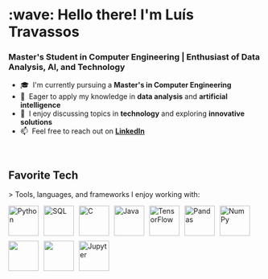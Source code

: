 <h1 align="left" id="luistravassos-title">:wave: Hello there! I'm Luís Travassos</h1>
<h3 align="left">Master's Student in Computer Engineering | Enthusiast of Data Analysis, AI, and Technology</h3>

- :mortar_board: &nbsp;I'm currently pursuing a **Master's in Computer Engineering**  
- :seedling: &nbsp;Eager to apply my knowledge in **data analysis** and **artificial intelligence**  
- :speech_balloon: &nbsp;I enjoy discussing topics in **technology** and exploring **innovative solutions**  
- :mailbox: &nbsp;Feel free to reach out on **[LinkedIn](https://www.linkedin.com/in/luis-travassos)**

<br>

<h2 align="left" id="luistravassos-tech">Favorite Tech</h2>
> Tools, languages, and frameworks I enjoy working with:

<br>

<p align="left" style="display: flex; gap: 10px; flex-wrap: wrap; justify-content: flex-start;">
  <a href="https://www.python.org/" target="_blank" rel="noreferrer">
    <img src="https://cdn.jsdelivr.net/gh/devicons/devicon@latest/icons/python/python-original-wordmark.svg" alt="Python" width="60" height="60" />
  </a>
  <a href="https://www.oracle.com/sql/" target="_blank" rel="noreferrer">
    <img src="https://www.svgrepo.com/show/331760/sql-database-generic.svg" alt="SQL" width="60" height="60" />
  </a>
  <a href="https://isocpp.org/" target="_blank" rel="noreferrer">
    <img src="https://cdn.jsdelivr.net/gh/devicons/devicon@latest/icons/c/c-original.svg" alt="C" width="60" height="60" />
  </a>
  <a href="https://www.java.com/" target="_blank" rel="noreferrer">
    <img src="https://cdn.jsdelivr.net/gh/devicons/devicon@latest/icons/java/java-original-wordmark.svg" alt="Java" width="60" height="60" />
  </a>
  <a href="https://www.tensorflow.org/" target="_blank" rel="noreferrer">
    <img src="https://cdn.jsdelivr.net/gh/devicons/devicon@latest/icons/tensorflow/tensorflow-original.svg" alt="TensorFlow" width="60" height="60" />
  </a>
  <a href="https://pandas.pydata.org/" target="_blank" rel="noreferrer">
    <img src="https://cdn.jsdelivr.net/gh/devicons/devicon@latest/icons/pandas/pandas-original.svg" alt="Pandas" width="60" height="60" />
  </a>
  <a href="https://numpy.org/" target="_blank" rel="noreferrer">
    <img src="https://cdn.jsdelivr.net/gh/devicons/devicon@latest/icons/numpy/numpy-original.svg" alt="NumPy" width="60" height="60" />
  </a>
  <a href="https://matplotlib.org/" target="_blank" rel="noreferrer">
    <img src="https://cdn.jsdelivr.net/gh/devicons/devicon@latest/icons/matplotlib/matplotlib-original.svg" width="60" height="60"/>    
  </a>
  <a href="https://scikit-learn.org/" target="_blank" rel="noreferrer">
    <img src="https://cdn.jsdelivr.net/gh/devicons/devicon@latest/icons/scikitlearn/scikitlearn-original.svg" width="60" height="60" />
  </a>
  <a href="https://jupyter.org/" target="_blank" rel="noreferrer">
    <img src="https://cdn.jsdelivr.net/gh/devicons/devicon@latest/icons/jupyter/jupyter-original-wordmark.svg" alt="Jupyter" width="60" height="60" />
  </a>
</p>
